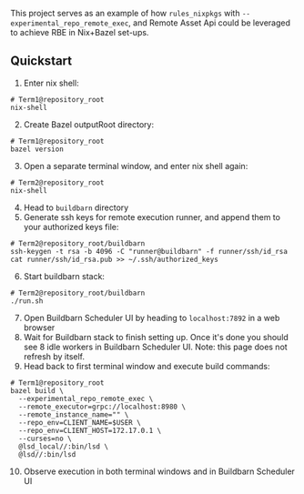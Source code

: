 This project serves as an example of how `rules_nixpkgs` with `--experimental_repo_remote_exec`, and Remote Asset Api could be leveraged to achieve RBE in Nix+Bazel set-ups.

## Quickstart
1. Enter nix shell:
```
# Term1@repository_root
nix-shell
```
2. Create Bazel outputRoot directory:
```
# Term1@repository_root
bazel version
```
3. Open a separate terminal window, and enter nix shell again:
```
# Term2@repository_root
nix-shell
```
4. Head to `buildbarn` directory
5. Generate ssh keys for remote execution runner, and append them to your authorized keys file:
```
# Term2@repository_root/buildbarn
ssh-keygen -t rsa -b 4096 -C "runner@buildbarn" -f runner/ssh/id_rsa
cat runner/ssh/id_rsa.pub >> ~/.ssh/authorized_keys
```
6. Start buildbarn stack:
```
# Term2@repository_root/buildbarn
./run.sh
```
7. Open Buildbarn Scheduler UI by heading to `localhost:7892` in a web browser
8. Wait for Buildbarn stack to finish setting up. Once it's done you should see 8 idle workers in Buildbarn Scheduler UI.
Note: this page does not refresh by itself.
9. Head back to first terminal window and execute build commands:
```
# Term1@repository_root
bazel build \
  --experimental_repo_remote_exec \
  --remote_executor=grpc://localhost:8980 \
  --remote_instance_name="" \
  --repo_env=CLIENT_NAME=$USER \
  --repo_env=CLIENT_HOST=172.17.0.1 \
  --curses=no \
  @lsd_local//:bin/lsd \
  @lsd//:bin/lsd
```
10. Observe execution in both terminal windows and in Buildbarn Scheduler UI
